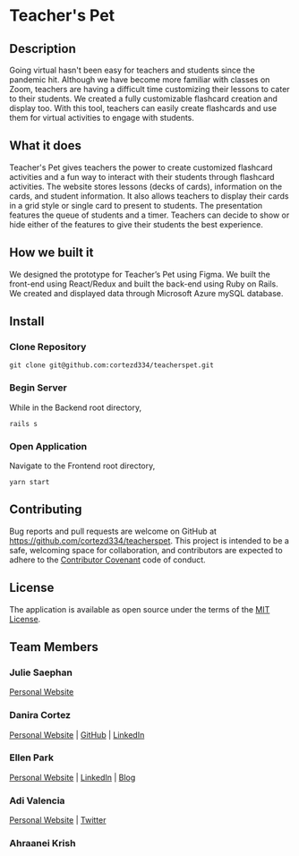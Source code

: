 # Teacher's Pet

## Description

Going virtual hasn't been easy for teachers and students since the pandemic hit. Although we have become more familiar with classes on Zoom, teachers are having a difficult time customizing their lessons to cater to their students. We created a fully customizable flashcard creation and display too. With this tool, teachers can easily create flashcards and use them for virtual activities to engage with students.

## What it does

Teacher's Pet gives teachers the power to create customized flashcard activities and a fun way to interact with their students through flashcard activities. The website stores lessons (decks of cards), information on the cards, and student information. It also allows teachers to display their cards in a grid style or single card to present to students. The presentation features the queue of students and a timer. Teachers can decide to show or hide either of the features to give their students the best experience.

## How we built it

We designed the prototype for Teacher’s Pet using Figma. We built the front-end using React/Redux and built the back-end using Ruby on Rails. We created and displayed data through Microsoft Azure mySQL database.

## Install

### Clone Repository

```shell
git clone git@github.com:cortezd334/teacherspet.git
```

### Begin Server

While in the Backend root directory,

```shell
rails s
```

### Open Application
Navigate to the Frontend root directory,

```
yarn start
```

## Contributing
Bug reports and pull requests are welcome on GitHub at https://github.com/cortezd334/teacherspet. This project is intended to be a safe, welcoming space for collaboration, and contributors are expected to adhere to the [Contributor Covenant](http://contributor-covenant.org) code of conduct.

## License

The application is available as open source under the terms of the [MIT License](https://opensource.org/licenses/MIT).

## Team Members

### Julie Saephan 
[Personal Website](https://juliesaephan.com/) 

### Danira Cortez
[Personal Website](https://daniracortez.com/) | [GitHub](https://github.com/cortezd334) | [LinkedIn](https://www.linkedin.com/in/daniracortez/)

### Ellen Park
[Personal Website](https://ellenupark.github.io) | [LinkedIn](http://www.linkedin.com/in/ellenupark) | [Blog](https://ellen-park.medium.com/)

### Adi Valencia
[Personal Website](https://twitter.com/akivalencia) | [Twitter](https://twitter.com/akivalencia)

### Ahraanei Krish
